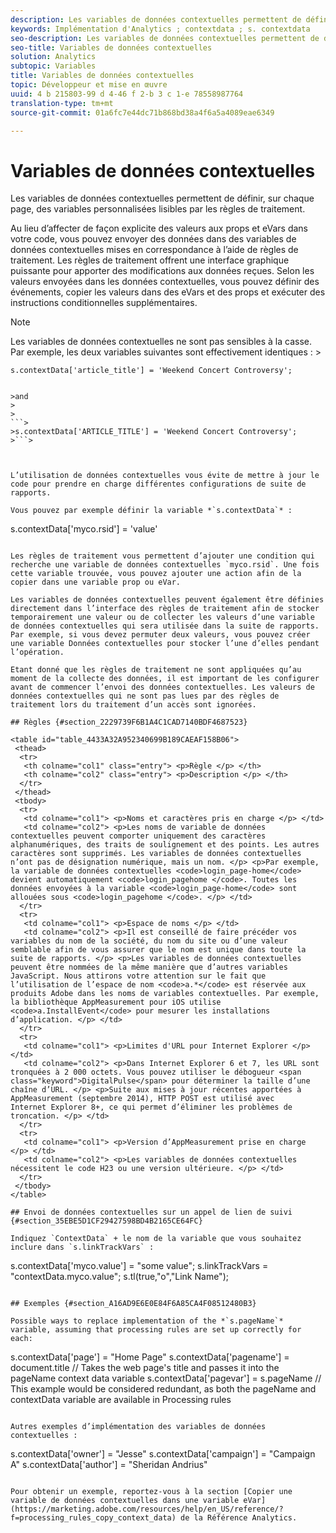 ```yaml
---
description: Les variables de données contextuelles permettent de définir, sur chaque page, des variables personnalisées lisibles par les règles de traitement.
keywords: Implémentation d'Analytics ; contextdata ; s. contextdata
seo-description: Les variables de données contextuelles permettent de définir, sur chaque page, des variables personnalisées lisibles par les règles de traitement.
seo-title: Variables de données contextuelles
solution: Analytics
subtopic: Variables
title: Variables de données contextuelles
topic: Développeur et mise en œuvre
uuid: 4 b 215803-99 d 4-46 f 2-b 3 c 1-e 78558987764
translation-type: tm+mt
source-git-commit: 01a6fc7e44dc71b868bd38a4f6a5a4089eae6349

---
```



# Variables de données contextuelles

Les variables de données contextuelles permettent de définir, sur chaque page, des variables personnalisées lisibles par les règles de traitement.

Au lieu d’affecter de façon explicite des valeurs aux props et eVars dans votre code, vous pouvez envoyer des données dans des variables de données contextuelles mises en correspondance à l’aide de règles de traitement. Les règles de traitement offrent une interface graphique puissante pour apporter des modifications aux données reçues. Selon les valeurs envoyées dans les données contextuelles, vous pouvez définir des événements, copier les valeurs dans des eVars et des props et exécuter des instructions conditionnelles supplémentaires.

>[!NOTE]
>
>Les variables de données contextuelles ne sont pas sensibles à la casse. Par exemple, les deux variables suivantes sont effectivement identiques : &gt;
>```>
>s.contextData['article_title'] = 'Weekend Concert Controversy'; 
>
>
```>
>and 
>
>
```>
>s.contextData['ARTICLE_TITLE'] = 'Weekend Concert Controversy';
>```>



L’utilisation de données contextuelles vous évite de mettre à jour le code pour prendre en charge différentes configurations de suite de rapports.

Vous pouvez par exemple définir la variable *`s.contextData`* :

```
s.contextData['myco.rsid'] = 'value'
```

Les règles de traitement vous permettent d’ajouter une condition qui recherche une variable de données contextuelles `myco.rsid`. Une fois cette variable trouvée, vous pouvez ajouter une action afin de la copier dans une variable prop ou eVar.

Les variables de données contextuelles peuvent également être définies directement dans l’interface des règles de traitement afin de stocker temporairement une valeur ou de collecter les valeurs d’une variable de données contextuelles qui sera utilisée dans la suite de rapports. Par exemple, si vous devez permuter deux valeurs, vous pouvez créer une variable Données contextuelles pour stocker l’une d’elles pendant l’opération.

Etant donné que les règles de traitement ne sont appliquées qu’au moment de la collecte des données, il est important de les configurer avant de commencer l’envoi des données contextuelles. Les valeurs de données contextuelles qui ne sont pas lues par des règles de traitement lors du traitement d’un accès sont ignorées.

## Règles {#section_2229739F6B1A4C1CAD7140BDF4687523}

<table id="table_4433A32A952340699B189CAEAF158B06"> 
 <thead> 
  <tr> 
   <th colname="col1" class="entry"> <p>Règle </p> </th> 
   <th colname="col2" class="entry"> <p>Description </p> </th> 
  </tr> 
 </thead>
 <tbody> 
  <tr> 
   <td colname="col1"> <p>Noms et caractères pris en charge </p> </td> 
   <td colname="col2"> <p>Les noms de variable de données contextuelles peuvent comporter uniquement des caractères alphanumériques, des traits de soulignement et des points. Les autres caractères sont supprimés. Les variables de données contextuelles n’ont pas de désignation numérique, mais un nom. </p> <p>Par exemple, la variable de données contextuelles <code>login_page-home</code> devient automatiquement <code>login_pagehome </code>. Toutes les données envoyées à la variable <code>login_page-home</code> sont allouées sous <code>login_pagehome </code>. </p> </td> 
  </tr> 
  <tr> 
   <td colname="col1"> <p>Espace de noms </p> </td> 
   <td colname="col2"> <p>Il est conseillé de faire précéder vos variables du nom de la société, du nom du site ou d’une valeur semblable afin de vous assurer que le nom est unique dans toute la suite de rapports. </p> <p>Les variables de données contextuelles peuvent être nommées de la même manière que d’autres variables JavaScript. Nous attirons votre attention sur le fait que l’utilisation de l’espace de nom <code>a.*</code> est réservée aux produits Adobe dans les noms de variables contextuelles. Par exemple, la bibliothèque AppMeasurement pour iOS utilise <code>a.InstallEvent</code> pour mesurer les installations d’application. </p> </td> 
  </tr> 
  <tr> 
   <td colname="col1"> <p>Limites d'URL pour Internet Explorer </p> </td> 
   <td colname="col2"> <p>Dans Internet Explorer 6 et 7, les URL sont tronquées à 2 000 octets. Vous pouvez utiliser le débogueur <span class="keyword">DigitalPulse</span> pour déterminer la taille d’une chaîne d’URL. </p> <p>Suite aux mises à jour récentes apportées à AppMeasurement (septembre 2014), HTTP POST est utilisé avec Internet Explorer 8+, ce qui permet d’éliminer les problèmes de troncation. </p> </td> 
  </tr> 
  <tr> 
   <td colname="col1"> <p>Version d’AppMeasurement prise en charge </p> </td> 
   <td colname="col2"> <p>Les variables de données contextuelles nécessitent le code H23 ou une version ultérieure. </p> </td> 
  </tr> 
 </tbody> 
</table>

## Envoi de données contextuelles sur un appel de lien de suivi {#section_35EBE5D1CF29427598BD4B2165CE64FC}

Indiquez `ContextData` + le nom de la variable que vous souhaitez inclure dans `s.linkTrackVars` :

```
s.contextData['myco.value'] = "some value"; 
s.linkTrackVars = "contextData.myco.value"; 
s.tl(true,"o","Link Name"); 
```

## Exemples {#section_A16AD9E6E0E84F6A85CA4F08512480B3}

Possible ways to replace implementation of the *`s.pageName`* variable, assuming that processing rules are set up correctly for each:

```
s.contextData['page'] = "Home Page" 
s.contextData['pagename'] = document.title // Takes the web page's title and passes it into the pageName context data variable 
s.contextData['pagevar'] = s.pageName // This example would be considered redundant, as both the pageName and contextData variable are available in Processing rules
```

Autres exemples d’implémentation des variables de données contextuelles :

```
s.contextData['owner'] = "Jesse" 
s.contextData['campaign'] = "Campaign A" 
s.contextData['author'] = "Sheridan Andrius"
```

Pour obtenir un exemple, reportez-vous à la section [Copier une variable de données contextuelles dans une variable eVar](https://marketing.adobe.com/resources/help/en_US/reference/?f=processing_rules_copy_context_data) de la Référence Analytics.
